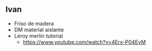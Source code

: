 
## Ivan

- Friso de madera
- DM material aislante
- Leroy merlin tutorial
	- https://www.youtube.com/watch?v=4Erx-P04EyM